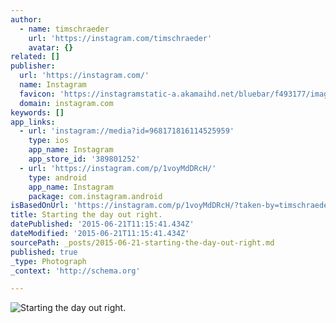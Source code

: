 ```yaml
---
author:
  - name: timschraeder
    url: 'https://instagram.com/timschraeder'
    avatar: {}
related: []
publisher:
  url: 'https://instagram.com/'
  name: Instagram
  favicon: 'https://instagramstatic-a.akamaihd.net/bluebar/f493177/images/ico/favicon.ico'
  domain: instagram.com
keywords: []
app_links:
  - url: 'instagram://media?id=968171816114525959'
    type: ios
    app_name: Instagram
    app_store_id: '389801252'
  - url: 'https://instagram.com/p/1voyMdDRcH/'
    type: android
    app_name: Instagram
    package: com.instagram.android
isBasedOnUrl: 'https://instagram.com/p/1voyMdDRcH/?taken-by=timschraeder'
title: Starting the day out right.
datePublished: '2015-06-21T11:15:41.434Z'
dateModified: '2015-06-21T11:15:41.434Z'
sourcePath: _posts/2015-06-21-starting-the-day-out-right.md
published: true
_type: Photograph
_context: 'http://schema.org'

---
```

![Starting the day out right&period;](https://igcdn-photos-h-a.akamaihd.net/hphotos-ak-xpa1/t51.2885-15/11098322_986004564742871_1893727613_n.jpg)